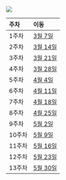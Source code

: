 #  
![](https://capsule-render.vercel.app/api?type=slice&color=auto&height=300&section=header&text=🖥️시스템%20프로그래밍&fontSize=50&animation=fadeIn&fontAlignY=35&rotate=19)

| 주차 | 이동                    
|:------|:---------------------------------------------------------------
| 1주차 |  [3월 7일](https://github.com/ybson0718/system/tree/main/0307) |
| 2주차 |  [3월 14일](https://github.com/ybson0718/system/tree/main/0314) |
| 3주차 |  [3월 21일](https://github.com/ybson0718/system/tree/main/0321) |
| 4주차 |  [3월 28일](https://github.com/ybson0718/system/tree/main/0328) |
| 5주차 |  [4월 4일](https://github.com/ybson0718/system/tree/main/0404) |
| 6주차 |  [4월 11일](https://github.com/ybson0718/system/tree/main/0411) |
| 7주차 |  [4월 18일](https://github.com/ybson0718/system/tree/main/0418) |
| 8주차 |  [4월 25일](https://github.com/ybson0718/system/tree/main/0425) |
| 9주차 |  [5월 2일](https://github.com/ybson0718/system/tree/main/0502) |
| 10주차 |  [5월 9일](https://github.com/ybson0718/system/tree/main/0509) |
| 11주차 | [5월 16일](https://github.com/ybson0718/system/tree/main/0516) |
| 12주차 |  [5월 23일](https://github.com/ybson0718/system/tree/main/0523) |
| 13주차 |  [5월 30일](https://github.com/ybson0718/system/tree/main/0530) |


